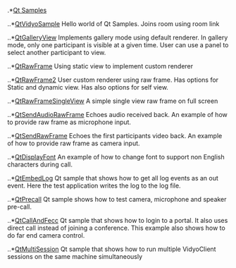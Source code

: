 
.*[Qt Samples](https://github.com/vidyoworks/VidyoWorksSamples/tree/master/Qt)

..*[QtVidyoSample](https://github.com/vidyoworks/VidyoWorksSamples/tree/master/Qt/QtVidyoSample)
Hello world of Qt Samples. Joins room using room link

..*[QtGalleryView](https://github.com/vidyoworks/VidyoWorksSamples/tree/master/Qt/QtGalleryView)
Implements gallery mode using default renderer. In gallery mode, only one participant is visible at a given time. User can use a panel to select another participant to view.

..*[QtRawFrame](https://github.com/vidyoworks/VidyoWorksSamples/tree/master/Qt/QtRawFrame)
Using static view to implement custom renderer

..*[QtRawFrame2](https://github.com/vidyoworks/VidyoWorksSamples/tree/master/Qt/QtRawFrame2)
User custom renderer using raw frame. Has options for Static and dynamic view. Has also options for self view.

..*[QtRawFrameSingleView](https://github.com/vidyoworks/VidyoWorksSamples/tree/master/Qt/QtRawFrameSingleView)
A simple single view raw frame on full screen

..*[QtSendAudioRawFrame](https://github.com/vidyoworks/VidyoWorksSamples/tree/master/Qt/QtSendAudioRawFrame)
Echoes audio received back. An example of how to provide raw frame as microphone input.

..*[QtSendRawFrame](https://github.com/vidyoworks/VidyoWorksSamples/tree/master/Qt/QtSendRawFrame)
Echoes the first participants video back. An example of how to provide raw frame as camera input.

..*[QtDisplayFont](https://github.com/vidyoworks/VidyoWorksSamples/tree/master/Qt/QtDisplayFont)
An example of how to change font to support non English characters during call.

..*[QtEmbedLog](https://github.com/vidyoworks/VidyoWorksSamples/tree/master/Qt/QtEmbedLog)
Qt sample that shows how to get all log events as an out event. Here the test application writes the log to the log file.

..*[QtPrecall](https://github.com/vidyoworks/VidyoWorksSamples/tree/master/Qt/QtPrecall)
Qt sample shows how to test camera, microphone and speaker pre-call.

..*[QtCallAndFecc](https://github.com/vidyoworks/VidyoWorksSamples/tree/master/Qt/QtCallAndFecc)
Qt sample that shows how to login to a portal. It also uses direct call instead of joining a conference. This example also shows how to do far end camera control.

..*[QtMultiSession](https://github.com/vidyoworks/VidyoWorksSamples/tree/master/Qt/QtMultiSession)
Qt sample that shows how to run multiple VidyoClient sessions on the same machine simultaneously
